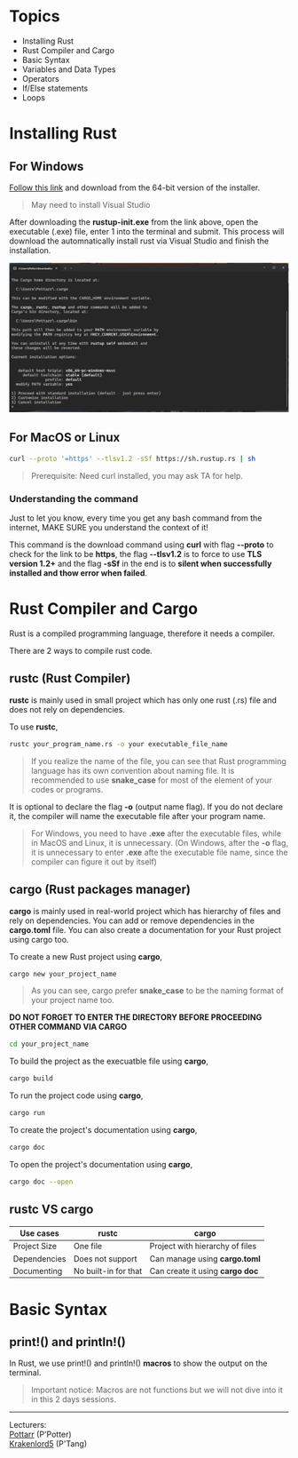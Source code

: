 # Topics
- Installing Rust
- Rust Compiler and Cargo
- Basic Syntax
- Variables and Data Types
- Operators
- If/Else statements
- Loops

# Installing Rust

## For Windows
[Follow this link](https://www.rust-lang.org/tools/install) and download from the 64-bit version of the installer.

> May need to install Visual Studio

After downloading the **rustup-init.exe** from the link above, open the executable (.exe) file, enter 1 into the terminal and submit. This process will download the automnatically install rust via Visual Studio and finish the installation. 

![Rust intallation terminal Windows](img/Rust_installation_terminal_Windows.png)


## For MacOS or Linux
```sh
curl --proto '=https' --tlsv1.2 -sSf https://sh.rustup.rs | sh
```

> Prerequisite: Need curl installed, you may ask TA for help.

### Understanding the command
Just to let you know, every time you get any bash command from the internet, MAKE SURE you understand the context of it!  

This command is the download command using **curl** with flag **--proto** to check for the link to be **https**, the flag **--tlsv1.2** is to force to use **TLS version 1.2+** and the flag **-sSf** in the end is to **silent when successfully installed and thow error when failed**.

# Rust Compiler and Cargo

Rust is a compiled programming language, therefore it needs a compiler.  

There are 2 ways to compile rust code.

## rustc (Rust Compiler)

**rustc** is mainly used in small project which has only one rust (.rs) file and does not rely on dependencies.  

To use **rustc**,

```sh
rustc your_program_name.rs -o your executable_file_name
```

> If you realize the name of the file, you can see that Rust programming language has its own convention about naming file. It is recommended to use **snake_case** for most of the element of your codes or programs.

It is optional to declare the flag **-o** (output name flag). If you do not declare it, the compiler will name the executable file after your program name.  

> For Windows, you need to have **.exe** after the executable files, while in MacOS and Linux, it is unnecessary. (On Windows, after the **-o** flag, it is unnecessary to enter **.exe** afte the executable file name, since the compiler can figure it out by itself)

## cargo (Rust packages manager)

**cargo** is mainly used in real-world project which has hierarchy of files and rely on dependencies. You can add or remove dependencies in the **cargo.toml** file. You can also create a documentation for your Rust project using cargo too.

To create a new Rust project using **cargo**,

```sh
cargo new your_project_name
```

> As you can see, cargo prefer **snake_case** to be the naming format of your project name too.

**DO NOT FORGET TO ENTER THE DIRECTORY BEFORE PROCEEDING OTHER COMMAND VIA CARGO**

```sh
cd your_project_name
```

To build the project as the execuatble file using **cargo**,

```sh
cargo build
```

To run the project code using **cargo**,

```sh
cargo run
```

To create the project's documentation using **cargo**,

```sh
cargo doc
```
To open the project's documentation using **cargo**,

```sh
cargo doc --open
```

## rustc VS cargo

| Use cases | rustc | cargo |
| ---------- | ----------- | ---------- |
| Project Size | One file | Project with hierarchy of files |
| Dependencies | Does not support | Can manage using **cargo.toml** |
| Documenting | No built-in for that | Can create it using **cargo doc** |

# Basic Syntax

## print!() and println!()

In Rust, we use print!() and println!() **macros** to show the output on the terminal.

> Important notice: Macros are not functions but we will not dive into it in this 2 days sessions.

---
Lecturers:  
[Pottarr](https://github.com/Pottarr) (P'Potter)  
[Krakenlord5](https://github.com/Krakenlord5) (P'Tang)
